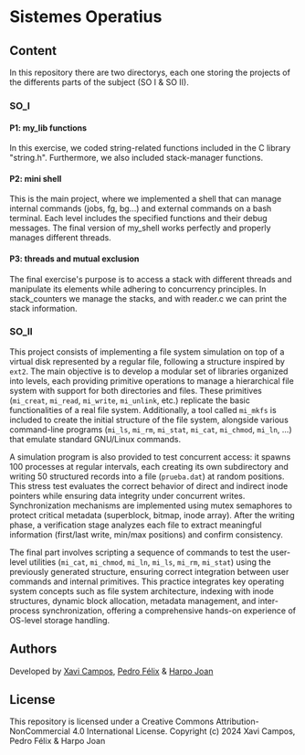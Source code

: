 # Sistemes Operatius

## Content
In this repository there are two directorys, each one storing the projects of the differents parts of the subject (SO I & SO II).

### SO_I

#### P1: my_lib functions
In this exercise, we coded string-related functions included in the C library "string.h". Furthermore, we also included stack-manager functions.

#### P2: mini shell
This is the main project, where we implemented a shell that can manage internal commands (jobs, fg, bg...) and external commands on a bash terminal. Each level includes the specified functions and their debug messages. The final version of my_shell works perfectly and properly manages different threads.

#### P3: threads and mutual exclusion
The final exercise's purpose is to access a stack with different threads and manipulate its elements while adhering to concurrency principles. In stack_counters we manage the stacks, and with reader.c we can print the stack information.

### SO_II

This project consists of implementing a file system simulation on top of a virtual disk represented by a regular file, following a structure inspired by `ext2`. The main objective is to develop a modular set of libraries organized into levels, each providing primitive operations to manage a hierarchical file system with support for both directories and files. These primitives (`mi_creat`, `mi_read`, `mi_write`, `mi_unlink`, etc.) replicate the basic functionalities of a real file system. Additionally, a tool called `mi_mkfs` is included to create the initial structure of the file system, alongside various command-line programs (`mi_ls`, `mi_rm`, `mi_stat`, `mi_cat`, `mi_chmod`, `mi_ln`, ...) that emulate standard GNU/Linux commands.

A simulation program is also provided to test concurrent access: it spawns 100 processes at regular intervals, each creating its own subdirectory and writing 50 structured records into a file (`prueba.dat`) at random positions. This stress test evaluates the correct behavior of direct and indirect inode pointers while ensuring data integrity under concurrent writes. Synchronization mechanisms are implemented using mutex semaphores to protect critical metadata (superblock, bitmap, inode array). After the writing phase, a verification stage analyzes each file to extract meaningful information (first/last write, min/max positions) and confirm consistency.

The final part involves scripting a sequence of commands to test the user-level utilities (`mi_cat`, `mi_chmod`, `mi_ln`, `mi_ls`, `mi_rm`, `mi_stat`) using the previously generated structure, ensuring correct integration between user commands and internal primitives. This practice integrates key operating system concepts such as file system architecture, indexing with inode structures, dynamic block allocation, metadata management, and inter-process synchronization, offering a comprehensive hands-on experience of OS-level storage handling.

## Authors
Developed by [Xavi Campos](https://github.com/XaviCampos2005), [Pedro Félix](https://github.com/PedroFelix8) & [Harpo Joan](https://github.com/helveticka)

## License
This repository is licensed under a Creative Commons Attribution-NonCommercial 4.0 International License.
Copyright (c) 2024 Xavi Campos, Pedro Félix & Harpo Joan

